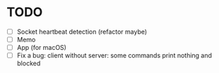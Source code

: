 # TODO

- [ ] Socket heartbeat detection (refactor maybe)
- [ ] Memo
- [ ] App (for macOS)
- [ ] Fix a bug: client without server: some commands print nothing and blocked